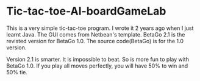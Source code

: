 # Tic-tac-toe-AI-boardGameLab
This is a very simple tic-tac-toe program. I wrote it 2 years ago when I just learnt Java. The GUI comes from Netbean's template. BetaGo 2.1 is the revisted version for BetaGo 1.0. The source code(BetaGo) is for the 1.0 version. 

Version 2.1 is smarter. It is impossible to beat. So is more fun to play with BetaGo 1.0. If you play all moves perfectly, you will have 50% to win and 50% tie.
